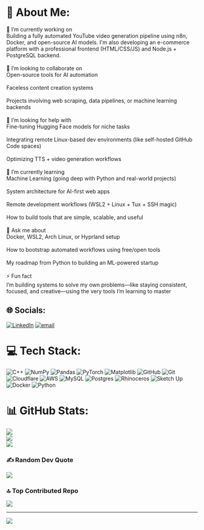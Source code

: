 # 💫 About Me:
🔭 I’m currently working on<br>Building a fully automated YouTube video generation pipeline using n8n, Docker, and open-source AI models. I'm also developing an e-commerce platform with a professional frontend (HTML/CSS/JS) and Node.js + PostgreSQL backend.<br><br>👯 I’m looking to collaborate on<br>Open-source tools for AI automation<br><br>Faceless content creation systems<br><br>Projects involving web scraping, data pipelines, or machine learning backends<br><br>🤝 I’m looking for help with<br>Fine-tuning Hugging Face models for niche tasks<br><br>Integrating remote Linux-based dev environments (like self-hosted GitHub Code spaces)<br><br>Optimizing TTS + video generation workflows<br><br>🌱 I’m currently learning<br>Machine Learning (going deep with Python and real-world projects)<br><br>System architecture for AI-first web apps<br><br>Remote development workflows (WSL2 + Linux + Tux + SSH magic)<br><br>How to build tools that are simple, scalable, and useful<br><br>💬 Ask me about<br>Docker, WSL2, Arch Linux, or Hyprland setup<br><br>How to bootstrap automated workflows using free/open tools<br><br>My roadmap from Python to building an ML-powered startup<br><br>⚡ Fun fact<br>I’m building systems to solve my own problems—like staying consistent, focused, and creative—using the very tools I’m learning to master


## 🌐 Socials:
[![LinkedIn](https://img.shields.io/badge/LinkedIn-%230077B5.svg?logo=linkedin&logoColor=white)](https://linkedin.com/in/www.linkedin.com/in/abdullah-ali-ahmed) [![email](https://img.shields.io/badge/Email-D14836?logo=gmail&logoColor=white)](mailto:abdullahaliahmed6614@gmail.com) 

# 💻 Tech Stack:
![C++](https://img.shields.io/badge/c++-%2300599C.svg?style=for-the-badge&logo=c%2B%2B&logoColor=white) ![NumPy](https://img.shields.io/badge/numpy-%23013243.svg?style=for-the-badge&logo=numpy&logoColor=white) ![Pandas](https://img.shields.io/badge/pandas-%23150458.svg?style=for-the-badge&logo=pandas&logoColor=white) ![PyTorch](https://img.shields.io/badge/PyTorch-%23EE4C2C.svg?style=for-the-badge&logo=PyTorch&logoColor=white) ![Matplotlib](https://img.shields.io/badge/Matplotlib-%23ffffff.svg?style=for-the-badge&logo=Matplotlib&logoColor=black) ![GitHub](https://img.shields.io/badge/github-%23121011.svg?style=for-the-badge&logo=github&logoColor=white) ![Git](https://img.shields.io/badge/git-%23F05033.svg?style=for-the-badge&logo=git&logoColor=white) ![Cloudflare](https://img.shields.io/badge/Cloudflare-F38020?style=for-the-badge&logo=Cloudflare&logoColor=white) ![AWS](https://img.shields.io/badge/AWS-%23FF9900.svg?style=for-the-badge&logo=amazon-aws&logoColor=white) ![MySQL](https://img.shields.io/badge/mysql-4479A1.svg?style=for-the-badge&logo=mysql&logoColor=white) ![Postgres](https://img.shields.io/badge/postgres-%23316192.svg?style=for-the-badge&logo=postgresql&logoColor=white) ![Rhinoceros](https://img.shields.io/badge/Rhinoceros-801010?style=for-the-badge&logo=rhinoceros&logoColor=white) ![Sketch Up](https://img.shields.io/badge/SketchUp-005F9E?style=for-the-badge&logo=sketchup&logoColor=white) ![Docker](https://img.shields.io/badge/docker-%230db7ed.svg?style=for-the-badge&logo=docker&logoColor=white) ![Python](https://img.shields.io/badge/python-3670A0?style=for-the-badge&logo=python&logoColor=ffdd54)
# 📊 GitHub Stats:
![](https://github-readme-stats.vercel.app/api?username=ali00022&theme=dark&hide_border=false&include_all_commits=false&count_private=false)<br/>
![](https://nirzak-streak-stats.vercel.app/?user=ali00022&theme=dark&hide_border=false)<br/>
![](https://github-readme-stats.vercel.app/api/top-langs/?username=ali00022&theme=dark&hide_border=false&include_all_commits=false&count_private=false&layout=compact)

### ✍️ Random Dev Quote
![](https://quotes-github-readme.vercel.app/api?type=horizontal&theme=radical)

### 🔝 Top Contributed Repo
![](https://github-contributor-stats.vercel.app/api?username=ali00022&limit=5&theme=dark&combine_all_yearly_contributions=true)

---
[![](https://visitcount.itsvg.in/api?id=ali00022&icon=0&color=0)](https://visitcount.itsvg.in)

<!-- Proudly created with GPRM ( https://gprm.itsvg.in ) -->
